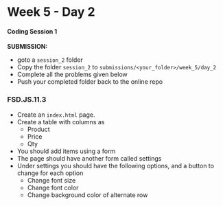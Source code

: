 # Week 5 - Day 2

#### Coding Session 1

**SUBMISSION:**
- goto a `session_2` folder 
- Copy  the folder `session_2`  to `submissions/<your_folder>/week_5/day_2`
- Complete all the problems given below
- Push your completed folder back to the online repo


### FSD.JS.11.3

- Create an `index.html` page.
- Create a table with columns as
    - Product
    - Price
    - Qty
- You should add items using a form
- The page should have another form called settings
- Under settings you should have the following options, and a button to change for each option
    - Change font size
    - Change font color
    - Change background color of alternate row


